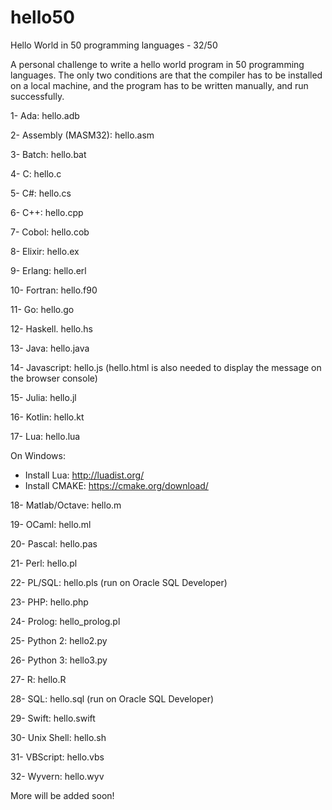 # hello50
Hello World in 50 programming languages - 32/50

A personal challenge to write a hello world program in 50 programming languages. The only two conditions are that the compiler has to be installed on a local machine, and the program has to be written manually, and run successfully.

1- Ada: hello.adb

2- Assembly (MASM32): hello.asm

3- Batch: hello.bat

4- C: hello.c

5- C#: hello.cs

6- C++: hello.cpp

7- Cobol: hello.cob

8- Elixir: hello.ex

9- Erlang: hello.erl

10- Fortran: hello.f90

11- Go: hello.go

12- Haskell. hello.hs

13- Java: hello.java

14- Javascript: hello.js (hello.html is also needed to display the message on the browser console)

15- Julia: hello.jl

16- Kotlin: hello.kt

17- Lua: hello.lua

On Windows:
- Install Lua: http://luadist.org/
- Install CMAKE: https://cmake.org/download/

18- Matlab/Octave: hello.m

19- OCaml: hello.ml

20- Pascal: hello.pas

21- Perl: hello.pl

22- PL/SQL: hello.pls (run on Oracle SQL Developer)

23- PHP: hello.php

24- Prolog: hello_prolog.pl

25- Python 2: hello2.py

26- Python 3: hello3.py

27- R: hello.R

28- SQL: hello.sql (run on Oracle SQL Developer)

29- Swift: hello.swift

30- Unix Shell: hello.sh

31- VBScript: hello.vbs

32- Wyvern: hello.wyv

More will be added soon!
